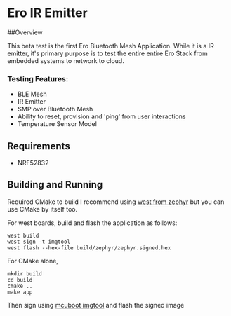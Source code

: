 # Ero IR Emitter

##Overview

This beta test is the first Ero Bluetooth Mesh Application. While it is a IR emitter, it's primary purpose is to test the entire entire Ero Stack from embedded systems to network to cloud.

### Testing Features:
* BLE Mesh
* IR Emitter
* SMP over Bluetooth Mesh
* Ability to reset, provision and 'ping' from user interactions
* Temperature Sensor Model

## Requirements

* NRF52832

## Building and Running

Required CMake to build
I recommend using [west from zephyr](https://docs.zephyrproject.org/latest/guides/west/index.html) but you can use CMake by itself too. 

For west boards, build and flash the application as follows:

```
west build 
west sign -t imgtool 
west flash --hex-file build/zephyr/zephyr.signed.hex 
```

For CMake alone, 

```
mkdir build
cd build
cmake ..
make app
```

Then sign using [mcuboot imgtool](https://github.com/JuulLabs-OSS/mcuboot/blob/master/docs/imgtool.md) and flash the signed image
